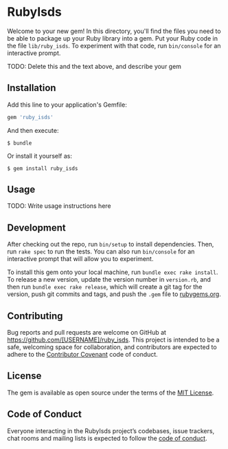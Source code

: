 # RubyIsds

Welcome to your new gem! In this directory, you'll find the files you need to be able to package up your Ruby library into a gem. Put your Ruby code in the file `lib/ruby_isds`. To experiment with that code, run `bin/console` for an interactive prompt.

TODO: Delete this and the text above, and describe your gem

## Installation

Add this line to your application's Gemfile:

```ruby
gem 'ruby_isds'
```

And then execute:

    $ bundle

Or install it yourself as:

    $ gem install ruby_isds

## Usage

TODO: Write usage instructions here

## Development

After checking out the repo, run `bin/setup` to install dependencies. Then, run `rake spec` to run the tests. You can also run `bin/console` for an interactive prompt that will allow you to experiment.

To install this gem onto your local machine, run `bundle exec rake install`. To release a new version, update the version number in `version.rb`, and then run `bundle exec rake release`, which will create a git tag for the version, push git commits and tags, and push the `.gem` file to [rubygems.org](https://rubygems.org).

## Contributing

Bug reports and pull requests are welcome on GitHub at https://github.com/[USERNAME]/ruby_isds. This project is intended to be a safe, welcoming space for collaboration, and contributors are expected to adhere to the [Contributor Covenant](http://contributor-covenant.org) code of conduct.

## License

The gem is available as open source under the terms of the [MIT License](https://opensource.org/licenses/MIT).

## Code of Conduct

Everyone interacting in the RubyIsds project’s codebases, issue trackers, chat rooms and mailing lists is expected to follow the [code of conduct](https://github.com/[USERNAME]/ruby_isds/blob/master/CODE_OF_CONDUCT.md).
